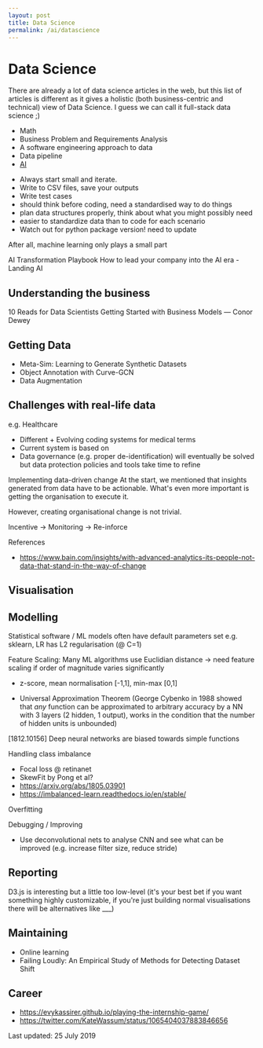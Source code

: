 ```yaml
---
layout: post 
title: Data Science
permalink: /ai/datascience
---
```


# Data Science

There are already a lot of data science articles in the web, but this list of articles is different as it gives a holistic (both business-centric and technical) view of Data Science. I guess we can call it full-stack data science ;)

- Math
- Business Problem and Requirements Analysis
- A software engineering approach to data
- Data pipeline
- [AI](/datascience/ai)

* Always start small and iterate. 
* Write to CSV files, save your outputs
* Write test cases 
* should think before coding, need a standardised way to do things
* plan data structures properly, think about what you might possibly need
* easier to standardize data than to code for each scenario 
* Watch out for python package version! need to update


After all, machine learning only plays a small part 

AI Transformation Playbook How to lead your company into the AI era - Landing AI

## Understanding the business

10 Reads for Data Scientists Getting Started with Business Models — Conor Dewey

## Getting Data
- Meta-Sim: Learning to Generate Synthetic Datasets
- Object Annotation with Curve-GCN
- Data Augmentation


## Challenges with real-life data
e.g. Healthcare
- Different + Evolving coding systems for medical terms
- Current system is based on 
- Data governance (e.g. proper de-identification) will eventually be solved but data protection policies and tools take time to refine

Implementing data-driven change
At the start, we mentioned that insights generated from data have to be actionable. What's even more important is getting the organisation to execute it.

However, creating organisational change is not trivial. 

Incentive -> Monitoring -> Re-inforce 

References
- https://www.bain.com/insights/with-advanced-analytics-its-people-not-data-that-stand-in-the-way-of-change


## Visualisation

## Modelling

Statistical software / ML models often have default parameters set
e.g. sklearn, LR has L2 regularisation (@ C=1)

Feature Scaling: Many ML algorithms use Euclidian distance -> need feature scaling if order of magnitude varies significantly 
- z-score, mean normalisation [-1,1], min-max [0,1] 


- Universal Approximation Theorem (George Cybenko in 1988 showed that *any* function can be approximated to arbitrary accuracy by a NN with 3 layers (2 hidden, 1 output), works in the condition that the number of hidden units is unbounded)

[1812.10156] Deep neural networks are biased towards simple functions

Handling class imbalance
* Focal loss @ retinanet
* SkewFit by Pong et al?
* https://arxiv.org/abs/1805.03901
* https://imbalanced-learn.readthedocs.io/en/stable/

Overfitting


Debugging / Improving
- Use deconvolutional nets to analyse CNN and see what can be improved (e.g. increase filter size, reduce stride)

## Reporting

D3.js is interesting but a little too low-level (it's your best bet if you want something highly customizable, if you're just building normal visualisations there will be alternatives like ___)

## Maintaining

- Online learning
- Failing Loudly: An Empirical Study of Methods for Detecting Dataset Shift

## Career 
* https://evykassirer.github.io/playing-the-internship-game/
* https://twitter.com/KateWassum/status/1065404037883846656



Last updated: 25 July 2019
 
